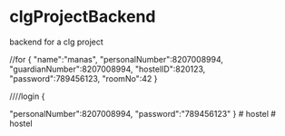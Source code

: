 # clgProjectBackend

backend for a clg project

//for
{
"name":"manas",
"personalNumber":8207008994,
"guardianNumber":8207008994,
"hostelID":820123,
"password":789456123,
"roomNo":42
}

////login
{

"personalNumber":8207008994,
"password":"789456123"
}
#   h o s t e l  
 #   h o s t e l  
 